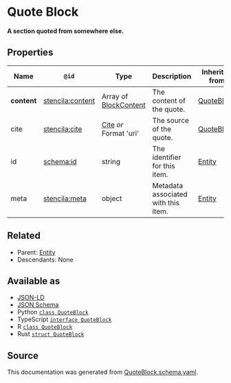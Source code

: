 # Quote Block

**A section quoted from somewhere else.**

## Properties

| Name        | `@id`                                                       | Type                                     | Description                         | Inherited from              |
| ----------- | ----------------------------------------------------------- | ---------------------------------------- | ----------------------------------- | --------------------------- |
| **content** | [stencila:content](https://schema.stenci.la/content.jsonld) | Array of [BlockContent](BlockContent.md) | The content of the quote.           | [QuoteBlock](QuoteBlock.md) |
| cite        | [stencila:cite](https://schema.stenci.la/cite.jsonld)       | [Cite](Cite.md) _or_ Format 'uri'        | The source of the quote.            | [QuoteBlock](QuoteBlock.md) |
| id          | [schema:id](https://schema.org/id)                          | string                                   | The identifier for this item.       | [Entity](Entity.md)         |
| meta        | [stencila:meta](https://schema.stenci.la/meta.jsonld)       | object                                   | Metadata associated with this item. | [Entity](Entity.md)         |

## Related

- Parent: [Entity](Entity.md)
- Descendants: None

## Available as

- [JSON-LD](https://schema.stenci.la/QuoteBlock.jsonld)
- [JSON Schema](https://schema.stenci.la/v1/QuoteBlock.schema.json)
- Python [`class QuoteBlock`](https://stencila.github.io/schema/python/docs/types.html#schema.types.QuoteBlock)
- TypeScript [`interface QuoteBlock`](https://stencila.github.io/schema/ts/docs/interfaces/quoteblock.html)
- R [`class QuoteBlock`](https://cran.r-project.org/web/packages/stencilaschema/stencilaschema.pdf)
- Rust [`struct QuoteBlock`](https://docs.rs/stencila-schema/latest/stencila_schema/struct.QuoteBlock.html)

## Source

This documentation was generated from [QuoteBlock.schema.yaml](https://github.com/stencila/stencila/blob/master/schema/schema/QuoteBlock.schema.yaml).
